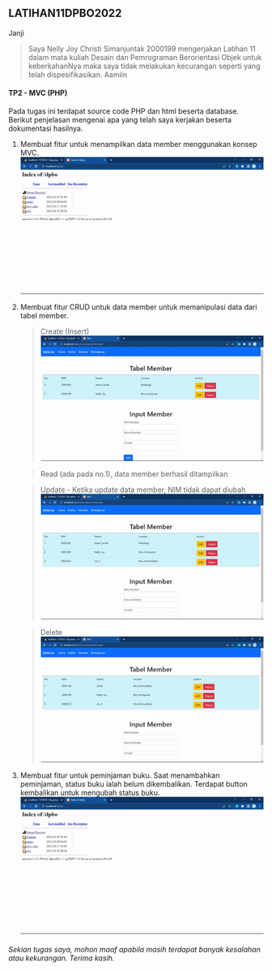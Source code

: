 ## LATIHAN11DPBO2022

Janji

>Saya Nelly Joy Christi Simanjuntak 2000199 mengerjakan Latihan 11 dalam mata kuliah Desain dan Pemrograman Berorientasi Objek untuk keberkahanNya maka saya tidak melakukan kecurangan seperti yang telah dispesifikasikan. Aamiin

#### TP2 - MVC (PHP)
Pada tugas ini terdapat source code PHP dan html beserta database. Berikut penjelasan mengenai apa yang telah saya kerjakan beserta dokumentasi hasilnya.

1. Membuat fitur untuk menampilkan data member menggunakan konsep MVC. <br>
   ![](assets_readme/no1.gif)<br>

2. Membuat fitur CRUD untuk data member untuk memanipulasi data dari tabel member. <br>
   > Create (Insert) <br>
   > ![](assets_readme/create.gif)<br>

   > Read (ada pada no.1), data member berhasil ditampilkan

   > Update - Ketika update data member, NIM tidak dapat diubah <br>
   > ![](assets_readme/update.gif)<br>

   > Delete <br>
   > ![](assets_readme/delete.gif)<br>
   
   
3. Membuat fitur untuk peminjaman buku. Saat menambahkan peminjaman, status buku ialah belum dikembalikan. Terdapat button kembalikan untuk mengubah status buku. <br>
   ![](assets_readme/no3.gif)<br>
   

###### Sekian tugas saya, mohon maaf apabila masih terdapat banyak kesalahan atau kekurangan. Terima kasih.
